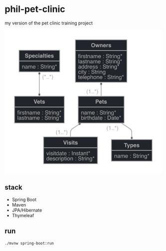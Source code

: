 # phil-pet-clinic

my version of the pet clinic training project

![jhipster-jdl.png](jhipster-jdl.png)

## stack

- Spring Boot
- Maven
- JPA/Hibernate
- Thymeleaf

## run

```
./mvnw spring-boot:run
```
